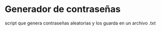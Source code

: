 # Generador de contraseñas
script que genera contraseñas aleatorias y los guarda en un archivo .txt
